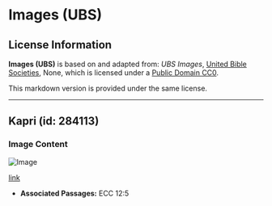 # Images (UBS)

## License Information

**Images (UBS)** is based on and adapted from: _UBS Images_, [United Bible Societies](https://unitedbiblesocieties.org/), None, which is licensed under a [Public Domain CC0](https://creativecommons.org/public-domain/cc0/).

This markdown version is provided under the same license.



--------------------------------

## Kapri (id: 284113)

### Image Content

![Image](https://cdn.aquifer.bible/aquifer-content/resources/Media/WEB-0105_caper.jpg)

[link](https://cdn.aquifer.bible/aquifer-content/resources/Media/WEB-0105_caper.jpg)

* **Associated Passages:** ECC 12:5

